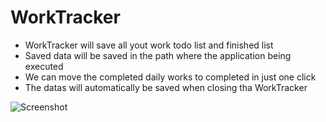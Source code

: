# WorkTracker
<ul>
  <li>WorkTracker will save all yout work todo list and finished list</li>
  <li>Saved data will be saved in the path where the application being executed</li>
  <li>We can move the completed daily works to completed in just one click</li>
  <li>The datas will automatically be saved when closing tha WorkTracker
</ul>


![Screenshot](SerialCom.JPG)
